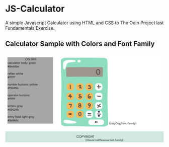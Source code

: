 # JS-Calculator

A simple Javascript Calculator using HTML and CSS to The Odin Project 
last Fundamentals Exercise.  

## Calculator Sample with Colors and Font Family

![Sample](./imgs/calculator-sample.png)
